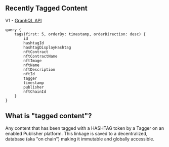 ## Recently Tagged Content

V1 - [GraphQL API](https://api.thegraph.com/subgraphs/name/hashtag-protocol/hashtag-polygon-mumbai/)

```
query {
    tags(first: 5, orderBy: timestamp, orderDirection: desc) {
        id
        hashtagId
        hashtagDisplayHashtag
        nftContract
        nftContractName
        nftImage
        nftName
        nftDescription
        nftId
        tagger            
        timestamp
        publisher
        nftChainId
    }
}
```

## What is "tagged content"?

Any content that has been tagged with a HASHTAG token by a Tagger on an enabled
Publisher platform. This linkage is saved to a decentralized,
database (aka "on chain") making it immutable and globally accessible.
